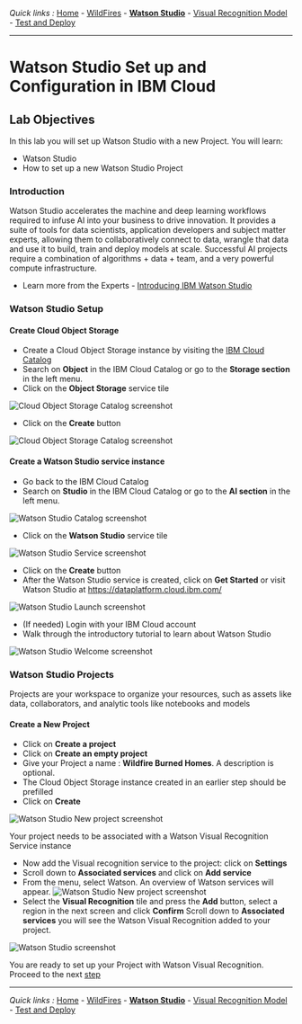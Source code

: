 *Quick links :*
[Home](/README.md) - [WildFires](WILDFIRES.md) - [**Watson Studio**](STUDIO.md) - [Visual Recognition Model](VISRECO.md) - [Test and Deploy](VRMTEST.md)
***

# Watson Studio Set up and Configuration in IBM Cloud

## Lab Objectives

In this lab you will set up Watson Studio with a new Project.  You will learn:

- Watson Studio
- How to set up a new Watson Studio Project

### Introduction

Watson Studio accelerates the machine and deep learning workflows required to infuse AI into your business to drive innovation. It provides a suite of tools for data scientists, application developers and subject matter experts, allowing them to collaboratively connect to data, wrangle that data and use it to build, train and deploy models at scale. Successful AI projects require a combination of algorithms + data + team, and a very powerful compute infrastructure.

- Learn more from the Experts - [Introducing IBM Watson Studio](https://medium.com/ibm-watson/introducing-ibm-watson-studio-e93638f0bb47)

### Watson Studio Setup

#### Create **Cloud Object Storage**

- Create a Cloud Object Storage instance by visiting the [IBM Cloud Catalog](https://console.bluemix.net/catalog/?search=object)
- Search on **Object** in the IBM Cloud Catalog or go to the **Storage section** in the left menu.
- Click on the **Object Storage** service tile

![Cloud Object Storage Catalog screenshot](../screenshots/CloudObjectStorage-Catalog2.png)

- Click on the **Create** button

![Cloud Object Storage Catalog screenshot](../screenshots/CloudObjectStorage-Service2.png)

#### Create a Watson Studio service instance

- Go back to the IBM Cloud Catalog
- Search on **Studio** in the IBM Cloud Catalog or go to the **AI section** in the left menu.

![Watson Studio Catalog screenshot](../screenshots/WatsonStudio-Catalog2.png)

- Click on the **Watson Studio** service tile

![Watson Studio Service screenshot](../screenshots/WatsonStudio-Service2.png)

- Click on the **Create** button
- After the Watson Studio service is created, click on **Get Started** or visit Watson Studio at <https://dataplatform.cloud.ibm.com/>

![Watson Studio Launch screenshot](../screenshots/WatsonStudio-Launch2.png)

- (If needed) Login with your IBM Cloud account
- Walk through the introductory tutorial to learn about Watson Studio

![Watson Studio Welcome screenshot](../screenshots/WatsonStudio-Welcome2.png)

### Watson Studio Projects

Projects are your workspace to organize your resources, such as assets like data, collaborators, and analytic tools like notebooks and models

#### Create a New Project

- Click on **Create a project**
- Click on **Create an empty project**
- Give your Project a name : **Wildfire Burned Homes**. A description is optional.
- The Cloud Object Storage instance created in an earlier step should be prefilled
- Click on **Create**


![Watson Studio New project screenshot](../screenshots/WatsonStudio-NewProject-Tiles2.png)

Your project needs to be associated with a Watson Visual Recognition Service instance
- Now add the Visual recognition service to the project: click on **Settings**
- Scroll down to **Associated services** and click on **Add service**
- From the menu, select Watson. An overview of Watson services will appear.
![Watson Studio New project screenshot](../screenshots/selctvisreco12.png)
- Select the **Visual Recognition** tile and press the **Add** button, select a region in the next screen and click **Confirm**
Scroll down to **Associated services** you will see the Watson Visual Recognition added to your project.

![Watson Studio  screenshot](../screenshots/WatsonStudio-VisualRecognitionServiceInstance2.png)


You are ready to set up your Project with Watson Visual Recognition. Proceed to the next [step](VISRECO.md)

***
*Quick links :*
[Home](/README.md) - [WildFires](WILDFIRES.md) - [**Watson Studio**](STUDIO.md) - [Visual Recognition Model](VISRECO.md) - [Test and Deploy](VRMTEST.md)

